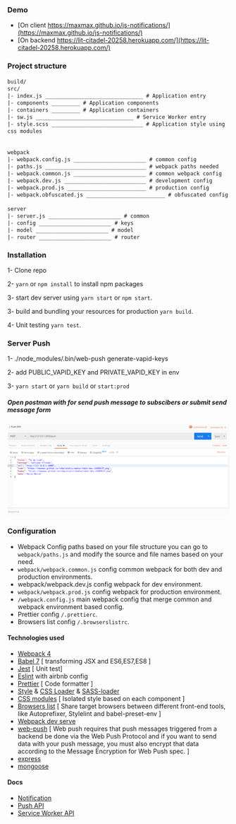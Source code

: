### Demo
* [On client https://maxmax.github.io/js-notifications/](https://maxmax.github.io/js-notifications/)
* [On backend https://lit-citadel-20258.herokuapp.com/](https://lit-citadel-20258.herokuapp.com/)

### Project structure

````
build/
src/
|- index.js _______________________________ # Application entry
|- components _________ # Application components
|- containers _________ # Application containers
|- sw.js _______________________________ # Service Worker entry
|- style.scss _____________________________ # Application style using css modules


webpack
|- webpack.config.js _______________________ # common config
|- paths.js ________________________________ # webpack paths needed
|- webpack.common.js _______________________ # common webpack config
|- webpack.dev.js __________________________ # development config
|- webpack.prod.js _________________________ # production config
|- webpack.obfuscated.js _________________________ # obfuscated config

server
|- server.js _______________________ # common
|- config _______________________ # keys
|- model _______________________ # model
|- router _______________________ # router
````

### Installation

1- Clone repo

2- `yarn` or `npm install` to install npm packages

3- start dev server using `yarn start` or `npm start`.

3- build and bundling your resources for production `yarn build`.

4- Unit testing `yarn test`.

### Server Push

1- ./node_modules/.bin/web-push generate-vapid-keys

2- add PUBLIC_VAPID_KEY and PRIVATE_VAPID_KEY in env

3- `yarn start` or `yarn build` or `start:prod`


##### Open postman with for send push message to subscibers or submit send message form

![Image alt](https://raw.githubusercontent.com/maxmax/js-notifications/master/src/static/postman.png)


### Configuration
* Webpack Config paths based on your file structure you can go to `webpack/paths.js` and modify the source and file names based on your need.
* `webpack/webpack.common.js` config common webpack for both dev and production environments.
* webpack/webpack.dev.js config webpack for dev environment.
* `webpack/webpack.prod.js` config webpack for production environment.
* `/webpack.config.js` main webpack config that merge common and webpack environment based config.
* Prettier config `/.prettierc`.
* Browsers list config `/.browserslistrc`.


#### Technologies used


* [Webpack 4](https://github.com/webpack/webpack)
* [Babel 7](https://github.com/babel/babel) [ transforming JSX and ES6,ES7,ES8 ]
* [Jest](https://github.com/facebook/jest) [ Unit test]
* [Eslint](https://github.com/eslint/eslint/) with airbnb config
* [Prettier](https://github.com/prettier/prettier) [ Code formatter ]
* [Style](https://github.com/webpack-contrib/style-loader) & [CSS Loader](https://github.com/webpack-contrib/css-loader) & [SASS-loader](https://github.com/webpack-contrib/sass-loader)
* [CSS modules](https://github.com/css-modules/css-modules) [ Isolated style based on each component ]
* [Browsers list](https://github.com/browserslist/browserslist) [ Share target browsers between different front-end tools, like Autoprefixer, Stylelint and babel-preset-env ]
* [Webpack dev serve](https://github.com/webpack/webpack-dev-server)
* [web-push](https://github.com/web-push-libs/web-push) [ Web push requires that push messages triggered from a backend be done via the Web Push Protocol and if you want to send data with your push message, you must also encrypt that data according to the Message Encryption for Web Push spec. ]
* [express](https://github.com/expressjs/express)
* [mongoose](https://github.com/Automattic/mongoose)

#### Docs


* [Notification](https://developer.mozilla.org/ru/docs/Web/API/notification)
* [Push API](https://developer.mozilla.org/ru/docs/Web/API/Push_API)
* [Service Worker API](https://developer.mozilla.org/ru/docs/Web/API/Service_Worker_API)
